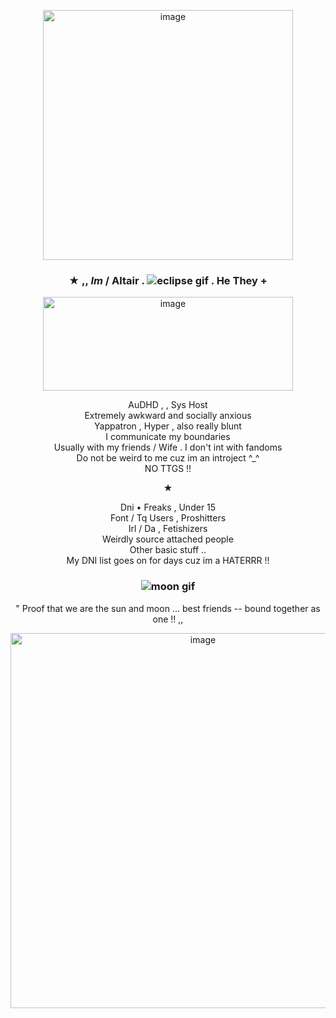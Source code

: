 <p align="center"> <img width="400" height="400" alt="image" src="https://github.com/user-attachments/assets/4fcc8a70-a6c9-4760-bd46-baa85c1bb8e5" /> </p>

### <p align="center"> ★ ,, _Im_ / Altair . ![eclipse gif](https://github.com/user-attachments/assets/d88a2da7-f811-4024-9ef3-8e13a124f100) . He They + </p>

<p align="center"> <img width="400" height="150" alt="image" src="https://github.com/user-attachments/assets/477bef76-432f-493d-94c4-7b4549c7d769" /> </p>


<p align="center"> 
  AuDHD , , Sys Host <br>
  Extremely awkward and socially anxious <br>
  Yappatron , Hyper , also really blunt <br> 
  I communicate my boundaries <br>
  Usually with my friends / Wife . I don't int with fandoms <br>
  Do not be weird to me cuz im an introject ^_^ <br>
  NO TTGS !!
</p>

<p align="center"> ★ </p>

<p align="center"> 
  Dni • Freaks , Under 15 <br>
  Font / Tq Users , Proshitters <br>
  Irl / Da , Fetishizers <br>
  Weirdly source attached people <br>
  Other basic stuff .. <br>
  My DNI list goes on for days cuz im a HATERRR !!
  
</p>


### <p align="center"> ![moon gif](https://github.com/user-attachments/assets/fc66e1ce-ebf2-427b-be8a-7d239fffa202) </p>

<p align="center"> " Proof that we are the sun and moon ... best friends -- bound together as one !! ,, </p>

<p align="center"> <img width="600" height="600" alt="image" src="https://github.com/user-attachments/assets/fed7ebea-0480-4e49-a758-7ec88abde6e9" /> </p>


